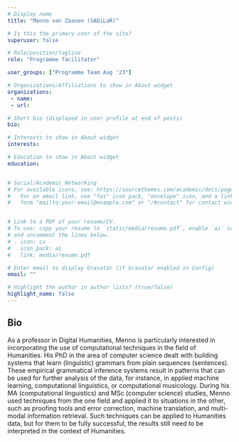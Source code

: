 ```yaml
---
# Display name
title: "Menno van Zaanen (SADiLaR)"

# Is this the primary user of the site?
superuser: false

# Role/position/tagline
role: "Programme facilitator"

user_groups: ["Programme Team Aug '23"]

# Organizations/Affiliations to show in About widget
organizations:
 - name: 
 - url: 

# Short bio (displayed in user profile at end of posts)
bio: 

# Interests to show in About widget
interests: 

# Education to show in About widget
education:


# Social/Academic Networking
# For available icons, see: https://sourcethemes.com/academic/docs/page-builder/#icons
#   For an email link, use "fas" icon pack, "envelope" icon, and a link in the
#   form "mailto:your-email@example.com" or "/#contact" for contact widget.


# Link to a PDF of your resume/CV.
# To use: copy your resume to `static/media/resume.pdf`, enable `ai` icons in `params.toml`, 
# and uncomment the lines below.
# - icon: cv
#   icon_pack: ai
#   link: media/resume.pdf

# Enter email to display Gravatar (if Gravatar enabled in Config)
email: ""

# Highlight the author in author lists? (true/false)
highlight_name: false
---
```


## Bio

As a professor in Digital Humanities, Menno is particularly interested in incorporating the use of computational techniques in the field of Humanities. His PhD in the area of computer science dealt with building systems that learn (linguistic) grammars from plain sequences (sentences). These empirical grammatical inference systems result in patterns that can be used for further analysis of the data, for instance, in applied machine learning, computational linguistics, or computational musicology. During his MA (computational linguistics) and MSc (computer science) studies, Menno used techniques from the one field and applied it to situations in the other, such as proofing tools and error correction, machine translation, and multi-modal information retrieval. Such techniques can be applied to Humanities data, but for them to be fully successful, the results still need to be interpreted in the context of Humanities.

